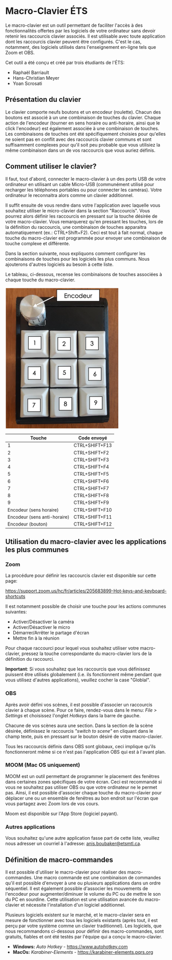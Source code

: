 # Macro-Clavier ÉTS

Le macro-clavier est un outil permettant de faciliter l'accès à des fonctionnalités offertes par les logiciels de votre ordinateur sans devoir retenir les raccourcis clavier associés. Il est utilisable avec toute application dont les raccourcis clavier peuvent être configurés. C'est le cas, notamment, des logiciels utilisés dans l'enseignement en-ligne tels que Zoom et OBS. 

Cet outil a été conçu et créé par trois étudiants de l'ÉTS: 
- Raphaël Barriault
- Hans-Christian Meyer
- Yoan Scrosati


## Présentation du clavier

Le clavier comporte neufs boutons et un encodeur (roulette). Chacun des boutons est associé à un une combinaison de touches du clavier. Chaque action de l'encodeur (tourner en sens horaire ou anti-horaire, ainsi que le click l'encodeur) est également associée à une combinaison de touches. Les combinaisons de touches ont été spécifiquement choisies pour qu'elles ne soient pas en conflit avec des raccourcis clavier communs et sont suffisamment complexes pour qu'il soit peu probable que vous utilisiez la même combinaison dans un de vos raccourcis que vous auriez définis. 

## Comment utiliser le clavier?

Il faut, tout d'abord, connecter le macro-clavier à un des ports USB de votre ordinateur en utilisant un cable Micro-USB (communément utilisé pour recharger les téléphones portables ou pour connecter les caméras). Votre ordinateur le reconnaitra alors comme un clavier additionnel. 

Il suffit ensuite de vous rendre dans votre l'application avec laquelle vous souhaitez utiliser le micro-clavier dans la section "Raccourcis". Vous pourrez alors définir les raccourcis en pressant sur la touche désirée de votre macro-clavier. Vous remarquerez qu'en pressant les touches, lors de la définition du raccourcis, une combinaison de touches apparaitra automatiquement (ex.: CTRL+Shift+F2). Ceci est tout à fait normal, chaque touche du macro-clavier est programmée pour envoyer une combinaison de touche complexe et différente. 

Dans la section suivante, nous expliquons comment configurer les combinaisons de touches pour les logiciels les plus communs. Nous ajouterons d'autres logiciels au besoin à cette liste.

Le tableau, ci-dessous, recense les combinaisons de touches associées à chaque touche du macro-clavier. 

<img src="./images/photo_MacroClavier.png" alt="Macro-Clavier" style="zoom:50%;" />

| Touche                       | Code envoyé    |
| ---------------------------- | -------------- |
| 1                            | CTRL+SHIFT+F13 |
| 2                            | CTRL+SHIFT+F2  |
| 3                            | CTRL+SHIFT+F3  |
| 4                            | CTRL+SHIFT+F4  |
| 5                            | CTRL+SHIFT+F5  |
| 6                            | CTRL+SHIFT+F6  |
| 7                            | CTRL+SHIFT+F7  |
| 8                            | CTRL+SHIFT+F8  |
| 9                            | CTRL+SHIFT+F9  |
| Encodeur (sens horaire)      | CTRL+SHIFT+F10 |
| Encodeur (sens anti-horaire) | CTRL+SHIFT+F11 |
| Encodeur (bouton)            | CTRL+SHIFT+F12 |

## Utilisation du macro-clavier avec les applications les plus communes

### Zoom

La procédure pour définir les raccourcis clavier est disponible sur cette page: 

https://support.zoom.us/hc/fr/articles/205683899-Hot-keys-and-keyboard-shortcuts

Il est notamment possible de choisir une touche pour les actions communes suivantes: 

- Activer/Désactiver la caméra
- Activer/Désactiver le micro
- Démarrer/Arrêter le partage d'écran
- Mettre fin à la réunion

Pour chaque raccourci pour lequel vous souhaitez utiliser votre macro-clavier, pressez la touche correspondante du macro-clavier lors de la définition du raccourci. 

**Important**: Si vous souhaitez que les raccourcis que vous définissez puissent être utilisés globalement (i.e. ils fonctionnent même pendant que vous utilisez d'autres applications), veuillez cocher la case "Globlal". 

### OBS

Après avoir défini vos scènes, il est possible d'associer un raccourcis clavier à chaque scène. Pour ce faire, rendez-vous dans le menu: *File > Settings* et choisissez l'onglet *Hotkeys* dans la barre de gauche. 

Chacune de vos scènes aura une section. Dans la section de la scène désirée, définissez le raccourcis *"switch to scene"* en cliquant dans le champ texte, puis en pressant sur le bouton désiré de votre macro-clavier.

Tous les raccourcis définis dans OBS sont globaux, ceci implique qu'ils fonctionneront même si ce n'est pas l'application OBS qui est à l'avant plan. 

### MOOM (Mac OS uniquement)

MOOM est un outil permettant de programmer le placement des fenêtres dans certaines zones spécifiques de votre écran. Ceci est recommandé si vous ne souhaitez pas utiliser OBS ou que votre ordinateur ne le permet pas. Ainsi, il est possible d'associer chaque touche du macro-clavier pour déplacer une ou un ensemble de fenêtres au bon endroit sur l'écran que vous partagez avec Zoom lors de vos cours. 

Moom est disponible sur l'App Store (logiciel payant).

### Autres applications

Vous souhaitez qu'une autre application fasse part de cette liste, veuillez nous adresser un courriel à l'adresse: anis.boubaker@etsmtl.ca. 

## Définition de macro-commandes

Il est possible d'utiliser le macro-clavier pour réaliser des macro-commandes. Une macro commande est une combinaison de commandes qu'il est possible d'envoyer à une ou plusieurs applications dans un ordre séquentiel. Il est également possible d'associer les mouvements de l'encodeur pour augmenter/diminuer le volume du PC ou de mettre le son du PC en sourdine. Cette utilisation est une utilisation avancée du macro-clavier et nécessite l'installation d'un logiciel additionnel. 

Plusieurs logiciels existent sur le marché, et le macro-clavier sera en mesure de fonctionner avec tous les logiciels existants (après tout, il est perçu par votre système comme un clavier traditionnel). Les logiciels, que nous recommandons ci-dessous pour définir des macro-commandes, sont gratuits, fiables et ont été testés par l'équipe qui a conçu le macro-clavier. 

* **Windows:** *Auto Hotkey* -  https://www.autohotkey.com
* **MacOs:** *Karabiner-Elements* - https://karabiner-elements.pqrs.org 





